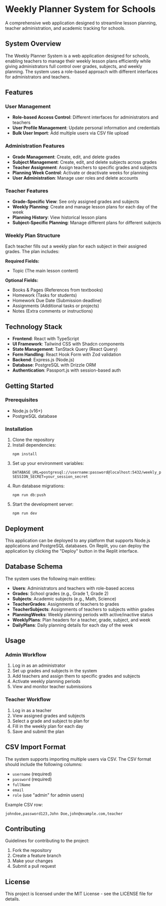 # Weekly Planner System for Schools

A comprehensive web application designed to streamline lesson planning, teacher administration, and academic tracking for schools.

## System Overview

The Weekly Planner System is a web application designed for schools, enabling teachers to manage their weekly lesson plans efficiently while giving administrators full control over grades, subjects, and weekly planning. The system uses a role-based approach with different interfaces for administrators and teachers.

## Features

### User Management
- **Role-based Access Control**: Different interfaces for administrators and teachers
- **User Profile Management**: Update personal information and credentials
- **Bulk User Import**: Add multiple users via CSV file upload

### Administration Features
- **Grade Management**: Create, edit, and delete grades
- **Subject Management**: Create, edit, and delete subjects across grades
- **Teacher Assignment**: Assign teachers to specific grades and subjects
- **Planning Week Control**: Activate or deactivate weeks for planning
- **User Administration**: Manage user roles and delete accounts

### Teacher Features
- **Grade-Specific View**: See only assigned grades and subjects
- **Weekly Planning**: Create and manage lesson plans for each day of the week
- **Planning History**: View historical lesson plans
- **Subject-Specific Planning**: Manage different plans for different subjects

### Weekly Plan Structure
Each teacher fills out a weekly plan for each subject in their assigned grades. The plan includes:

**Required Fields:**
- Topic (The main lesson content)

**Optional Fields:**
- Books & Pages (References from textbooks)
- Homework (Tasks for students)
- Homework Due Date (Submission deadline)
- Assignments (Additional tasks or projects)
- Notes (Extra comments or instructions)

## Technology Stack

- **Frontend**: React with TypeScript
- **UI Framework**: Tailwind CSS with Shadcn components
- **State Management**: TanStack Query (React Query)
- **Form Handling**: React Hook Form with Zod validation
- **Backend**: Express.js (Node.js)
- **Database**: PostgreSQL with Drizzle ORM
- **Authentication**: Passport.js with session-based auth

## Getting Started

### Prerequisites
- Node.js (v16+)
- PostgreSQL database

### Installation

1. Clone the repository
2. Install dependencies:
   ```
   npm install
   ```
3. Set up your environment variables:
   ```
   DATABASE_URL=postgresql://username:password@localhost:5432/weekly_planner
   SESSION_SECRET=your_session_secret
   ```
4. Run database migrations:
   ```
   npm run db:push
   ```
5. Start the development server:
   ```
   npm run dev
   ```

## Deployment

This application can be deployed to any platform that supports Node.js applications and PostgreSQL databases. On Replit, you can deploy the application by clicking the "Deploy" button in the Replit interface.

## Database Schema

The system uses the following main entities:

- **Users**: Administrators and teachers with role-based access
- **Grades**: School grades (e.g., Grade 1, Grade 2)
- **Subjects**: Academic subjects (e.g., Math, Science)
- **TeacherGrades**: Assignments of teachers to grades
- **TeacherSubjects**: Assignments of teachers to subjects within grades
- **PlanningWeeks**: Weekly planning periods with active/inactive status
- **WeeklyPlans**: Plan headers for a teacher, grade, subject, and week
- **DailyPlans**: Daily planning details for each day of the week

## Usage

### Admin Workflow

1. Log in as an administrator
2. Set up grades and subjects in the system
3. Add teachers and assign them to specific grades and subjects
4. Activate weekly planning periods
5. View and monitor teacher submissions

### Teacher Workflow

1. Log in as a teacher
2. View assigned grades and subjects
3. Select a grade and subject to plan for
4. Fill in the weekly plan for each day
5. Save and submit the plan

## CSV Import Format

The system supports importing multiple users via CSV. The CSV format should include the following columns:

- `username` (required)
- `password` (required)
- `fullName`
- `email`
- `role` (use "admin" for admin users)

Example CSV row:
```
johndoe,password123,John Doe,john@example.com,teacher
```

## Contributing

Guidelines for contributing to the project:

1. Fork the repository
2. Create a feature branch
3. Make your changes
4. Submit a pull request

## License

This project is licensed under the MIT License - see the LICENSE file for details.